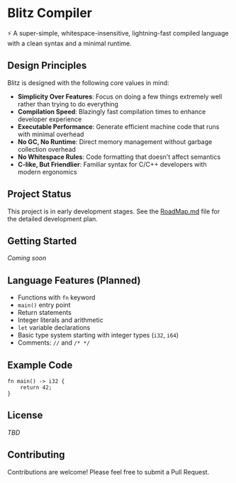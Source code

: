 # Blitz Compiler

⚡️ A super-simple, whitespace-insensitive, lightning-fast compiled language with a clean syntax and a minimal runtime.

## Design Principles

Blitz is designed with the following core values in mind:

- **Simplicity Over Features**: Focus on doing a few things extremely well rather than trying to do everything
- **Compilation Speed**: Blazingly fast compilation times to enhance developer experience
- **Executable Performance**: Generate efficient machine code that runs with minimal overhead
- **No GC, No Runtime**: Direct memory management without garbage collection overhead
- **No Whitespace Rules**: Code formatting that doesn't affect semantics
- **C-like, But Friendlier**: Familiar syntax for C/C++ developers with modern ergonomics

## Project Status

This project is in early development stages. See the [RoadMap.md](https://github.com/MondMaulwurf918/Blitz/blob/main/blitz_compiler_python/RoadMap.md) file for the detailed development plan.

## Getting Started

*Coming soon*

## Language Features (Planned)

- Functions with `fn` keyword
- `main()` entry point
- Return statements
- Integer literals and arithmetic
- `let` variable declarations
- Basic type system starting with integer types (`i32`, `i64`)
- Comments: `//` and `/* */`

## Example Code

```blitz
fn main() -> i32 {
    return 42;
}
```

## License

*TBD*

## Contributing

Contributions are welcome! Please feel free to submit a Pull Request.
